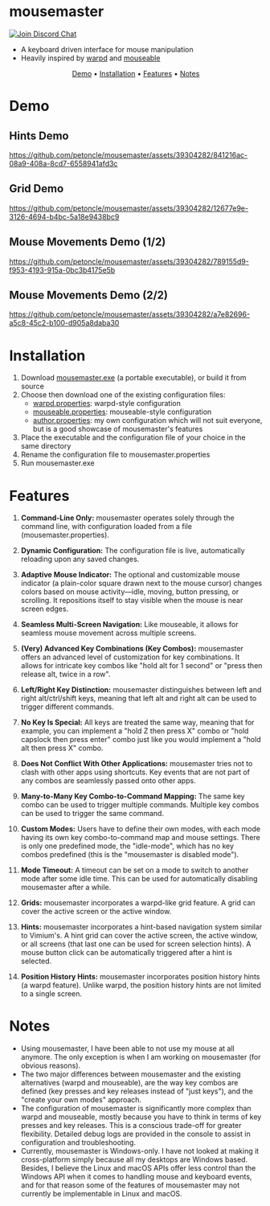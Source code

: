 # mousemaster

<a href="https://discord.gg/GSB6MaKb2R"><img src="https://img.shields.io/discord/854326924402622474?color=%235865F2&label=discord" alt="Join Discord Chat"></a>

- A keyboard driven interface for mouse manipulation
- Heavily inspired by [warpd](https://github.com/rvaiya/warpd)
  and [mouseable](https://github.com/wirekang/mouseable/)

<p align="center">
<a href="#demo">Demo</a> •
<a href="#installation">Installation</a> •
<a href="#features">Features</a> •
<a href="#notes">Notes</a>
</p>

# Demo

## Hints Demo
https://github.com/petoncle/mousemaster/assets/39304282/841216ac-08a9-408a-8cd7-6558941afd3c

## Grid Demo
https://github.com/petoncle/mousemaster/assets/39304282/12677e9e-3126-4694-b4bc-5a18e9438bc9

## Mouse Movements Demo (1/2)
https://github.com/petoncle/mousemaster/assets/39304282/789155d9-f953-4193-915a-0bc3b4175e5b

## Mouse Movements Demo (2/2)
https://github.com/petoncle/mousemaster/assets/39304282/a7e82696-a5c8-45c2-b100-d905a8daba30

# Installation

1. Download [mousemaster.exe](https://github.com/petoncle/mousemaster/releases/tag/1.0.0) (a
portable executable), or build it from source
2. Choose then download one of the existing configuration files:
    - [warpd.properties](configuration/warpd.properties): warpd-style configuration
    - [mouseable.properties](configuration/mouseable.properties): mouseable-style configuration
    - [author.properties](configuration/author.properties): my own configuration which will not suit everyone, but is a good
      showcase of mousemaster's features
3. Place the executable and the configuration file of your choice in the same directory
4. Rename the configuration file to mousemaster.properties
5. Run mousemaster.exe

# Features

1. **Command-Line Only:** mousemaster operates solely through the command line, with
   configuration loaded from a file (mousemaster.properties).

2. **Dynamic Configuration:** The configuration file is live, automatically reloading upon
   any saved changes.

3. **Adaptive Mouse Indicator:** The optional and customizable mouse indicator (a
   plain-color square drawn next to the mouse cursor) changes colors based on mouse
   activity—idle, moving, button pressing, or scrolling. It repositions itself to stay
   visible when the mouse is near screen edges.

4. **Seamless Multi-Screen Navigation:** Like mouseable, it allows for seamless mouse
   movement across multiple screens.

5. **(Very) Advanced Key Combinations (Key Combos):** mousemaster offers an advanced level
   of customization for key combinations. It allows for intricate key combos like "hold
   alt for 1 second" or "press then release alt, twice in a row".

6. **Left/Right Key Distinction:** mousemaster distinguishes between left and right
   alt/ctrl/shift keys, meaning that left alt and right alt can be used to trigger
   different commands.

7. **No Key Is Special:** All keys are treated the same way, meaning that for example, you
   can implement a "hold Z then press X" combo or "hold capslock then press enter" combo
   just like you would implement a "hold alt then press X" combo.

8. **Does Not Conflict With Other Applications:** mousemaster tries not to clash with
   other apps using shortcuts. Key events that are not part of any combos are seamlessly
   passed onto other apps.

9. **Many-to-Many Key Combo-to-Command Mapping:** The same key combo can be used to
   trigger multiple commands. Multiple key combos can be used to trigger the same command.

10. **Custom Modes:** Users have to define their own modes, with each mode
    having its own key combo-to-command map and mouse settings. There is only one
    predefined mode, the "idle-mode", which has no key combos predefined (this is the
    "mousemaster is disabled mode").

11. **Mode Timeout:** A timeout can be set on a mode to switch to another mode after some
    idle time. This can be used for automatically disabling mousemaster after a while.

12. **Grids:** mousemaster incorporates a warpd-like grid feature. A grid can cover the
    active screen or the active window.

13. **Hints:** mousemaster incorporates a hint-based navigation system similar
    to Vimium's. A hint grid can cover the active screen, the active window, or all
    screens (that last one can be used for screen selection hints). A mouse button click
    can be automatically triggered after a hint is selected.

14. **Position History Hints:** mousemaster incorporates position history hints (a warpd
    feature). Unlike warpd, the position history hints are not limited to a single screen.

# Notes

- Using mousemaster, I have been able to not use my mouse at all anymore. The only exception is
  when I am working on mousemaster (for obvious reasons).
- The two major differences between mousemaster and the existing alternatives (warpd and
  mouseable), are the way key combos are defined (key presses and key releases instead
  of "just keys"), and the "create your own modes" approach.
- The configuration of mousemaster is significantly more complex than warpd and mouseable,
  mostly because you have to think in terms of key presses and key releases. This is a
  conscious trade-off for greater flexibility. Detailed debug logs are provided in the
  console to assist in configuration and troubleshooting.
- Currently, mousemaster is Windows-only. I have not looked at making it cross-platform
  simply because all my desktops are Windows based. Besides, I believe the Linux and macOS
  APIs offer less control than the Windows API when it comes to handling mouse and
  keyboard events, and for that reason some of the features of mousemaster may not
  currently be implementable in Linux and macOS.
